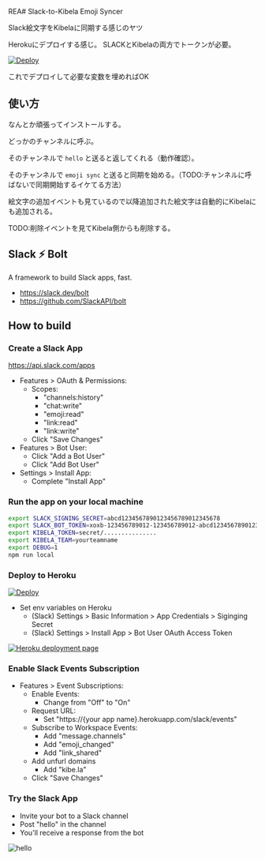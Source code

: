 REA# Slack-to-Kibela Emoji Syncer

Slack絵文字をKibelaに同期する感じのヤツ

Herokuにデプロイする感じ。
SLACKとKibelaの両方でトークンが必要。

[![Deploy](https://www.herokucdn.com/deploy/button.svg)](https://heroku.com/deploy?template=https://github.com/kounoike/slack-to-kibela-emoji-syncer/tree/master)

これでデプロイして必要な変数を埋めればOK

## 使い方

なんとか頑張ってインストールする。

どっかのチャンネルに呼ぶ。

そのチャンネルで `hello` と送ると返してくれる（動作確認）。

そのチャンネルで `emoji sync` と送ると同期を始める。（TODO:チャンネルに呼ばないで同期開始するイケてる方法）

絵文字の追加イベントも見ているので以降追加された絵文字は自動的にKibelaにも追加される。

TODO:削除イベントを見てKibela側からも削除する。

## Slack ⚡️ Bolt

A framework to build Slack apps, fast.

* https://slack.dev/bolt
* https://github.com/SlackAPI/bolt

## How to build

### Create a Slack App

https://api.slack.com/apps

* Features > OAuth & Permissions:
  * Scopes:
    * "channels:history"
    * "chat:write"
    * "emoji:read"
    * "link:read"
    * "link:write"
  * Click "Save Changes"
* Features > Bot User:
  * Click "Add a Bot User"
  * Click "Add Bot User"
* Settings > Install App:
  * Complete "Install App"

### Run the app on your local machine

```bash
export SLACK_SIGNING_SECRET=abcd1234567890123456789012345678
export SLACK_BOT_TOKEN=xoxb-123456789012-123456789012-abcd12345678901234567890
export KIBELA_TOKEN=secret/...............
export KIBELA_TEAM=yourteamname
export DEBUG=1
npm run local
```

### Deploy to Heroku

[![Deploy](https://www.herokucdn.com/deploy/button.svg)](https://heroku.com/deploy?template=https://github.com/seratch/bolt-on-heroku/tree/master)

* Set env variables on Heroku
  * (Slack) Settings > Basic Information > App Credentials > Siginging Secret
  * (Slack) Settings > Install App > Bot User OAuth Access Token

[![Heroku deployment page](https://raw.githubusercontent.com/seratch/bolt-on-heroku/master/deploy_to_heroku.png)](https://heroku.com/deploy?template=https://github.com/seratch/bolt-on-heroku/tree/master)

### Enable Slack Events Subscription

* Features > Event Subscriptions:
  * Enable Events:
    * Change from "Off" to "On"
  * Request URL:
    * Set "https://{your app name}.herokuapp.com/slack/events"
  * Subscribe to Workspace Events:
    * Add "message.channels"
    * Add "emoji_changed"
    * Add "link_shared"
  * Add unfurl domains
    * Add "kibe.la"
  * Click "Save Changes"

### Try the Slack App

* Invite your bot to a Slack channel
* Post "hello" in the channel
* You'll receive a response from the bot

![hello](https://raw.githubusercontent.com/seratch/bolt-on-heroku/master/hello.png)

